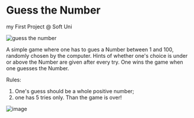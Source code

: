 # Guess the Number
my First Project @ Soft Uni 

![guess the number](https://user-images.githubusercontent.com/122853075/213916197-c84d985c-4652-49bf-a1dd-6b4c7a6ad333.jpg)

A simple game where one has to gues a Number between 1 and 100, randomly chosen by the computer.
Hints of whether one's choice is under or above the Number are given after every try.
One wins the game when one guesses the Number.

Rules:
1. One's guess should be a whole positive number;
2. one has 5 tries only. Than the game is over!

![image](https://user-images.githubusercontent.com/122853075/213916443-80bf3e4a-7799-4f02-9b94-ead98f7addfd.png)
